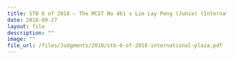 ```yaml
---
title: STB 6 of 2018 – The MCST No 461 v Lim Lay Peng (Junie) (International Plaza)
date: 2018-09-27
layout: file
description: ""
image: ""
file_url: /files/Judgments/2018/stb-6-of-2018-international-plaza.pdf
---
```

